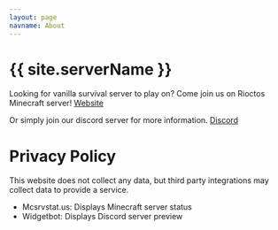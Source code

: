 ```yaml
---
layout: page
navname: About
---
```


# {{ site.serverName }}

Looking for vanilla survival server to play on? Come join us on Rioctos Minecraft server!
[Website](https://minecraft.discord.com)

Or simply join our discord server for more information.
[Discord](https://minecraft.discord.com/discord)


# Privacy Policy

This website does not collect any data, but third party integrations may collect data to provide a service.

- Mcsrvstat.us: Displays Minecraft server status
- Widgetbot: Displays Discord server preview
